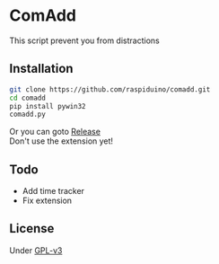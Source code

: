 # ComAdd
This script prevent you from distractions
## Installation
```bash
git clone https://github.com/raspiduino/comadd.git
cd comadd
pip install pywin32
comadd.py
```
Or you can goto <a href="https://github.com/raspiduino/comadd/releases">Release</a>
<br>Don't use the extension yet!
## Todo
- Add time tracker
- Fix extension
## License
Under <a href="https://github.com/raspiduino/comadd/blob/master/LICENSE">GPL-v3</a>
